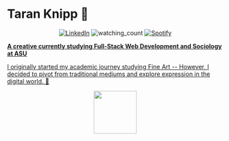 # Taran Knipp 💫
<p align="center">
  <a href="https://www.linkedin.com/in/taran-knipp-527b8028b/" target="_blank"><img src="https://img.shields.io/badge/LinkedIn-%230077B5.svg?&style=flat-square&logo=linkedin&logoColor=white" alt="LinkedIn"></a>
  <img src="https://komarev.com/ghpvc/?username=taranknipp&color=brightgreen" alt="watching_count" />
  <a href="https://open.spotify.com/user/1251072618?si=eac050a899ff4e8b" target="_blank"><img src="https://img.shields.io/badge/Spotify-%231ED760.svg?&style=flat-square&logo=spotify&logoColor=white" alt="Spotify"></p>
  
   **A creative currently studying Full-Stack Web Development and Sociology at ASU**
   
 I originally started my academic journey studying Fine Art -- However, I decided to pivot from traditional mediums and explore expression in the digital world. 🎨
<p align="center">
  <img width="100" height="100" src="https://i.imgur.com/PWkcQJV.jpeg">
</p>




